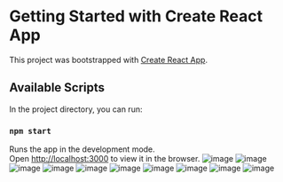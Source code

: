 # Getting Started with Create React App



This project was bootstrapped with [Create React App](https://github.com/facebook/create-react-app).

## Available Scripts

In the project directory, you can run:

### `npm start`

Runs the app in the development mode.\
Open [http://localhost:3000](http://localhost:3000) to view it in the browser.
![image](https://user-images.githubusercontent.com/69525844/136655764-a01c127f-dc55-49d4-8810-6e95af0f05a4.png)
![image](https://user-images.githubusercontent.com/69525844/136655779-3f8ca026-537e-46a9-81b9-fa66ec7f7e3a.png)
![image](https://user-images.githubusercontent.com/69525844/136655793-3ca757f8-32ca-4183-918c-75fbf9e744b5.png)
![image](https://user-images.githubusercontent.com/69525844/136655799-7d4b778e-39f0-4149-8d9f-45e057dfe6be.png)
![image](https://user-images.githubusercontent.com/69525844/136655808-18f65168-66f8-41b1-92ce-c0d19e35c67d.png)
![image](https://user-images.githubusercontent.com/69525844/136655820-976d70eb-b485-4c70-b84a-725309bb5b43.png)
![image](https://user-images.githubusercontent.com/69525844/136655824-26cbddba-5081-4ef7-a11a-26215d60bc36.png)
![image](https://user-images.githubusercontent.com/69525844/136655840-8f178365-46b6-4d75-9c3a-8ce2b67a97b1.png)
![image](https://user-images.githubusercontent.com/69525844/136655851-3510bd78-4631-49da-88b0-a00592c2e8e7.png)
![image](https://user-images.githubusercontent.com/69525844/136655859-9723198e-0068-460c-b358-f2931702ee49.png)



